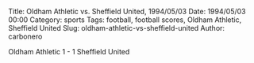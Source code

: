Title: Oldham Athletic vs. Sheffield United, 1994/05/03
Date: 1994/05/03 00:00
Category: sports
Tags: football, football scores, Oldham Athletic, Sheffield United
Slug: oldham-athletic-vs-sheffield-united
Author: carbonero


Oldham Athletic 1 - 1 Sheffield United

